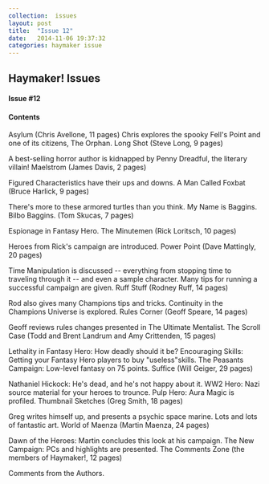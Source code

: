 ```yaml
---
collection:  issues
layout: post
title:  "Issue 12"
date:   2014-11-06 19:37:32
categories: haymaker issue
---
```


<h2>Haymaker! Issues</h2>

<h4>Issue #12</h4>

<h4>Contents</h4>

Asylum (Chris Avellone, 11 pages)
Chris explores the spooky Fell's Point and one of its citizens, The Orphan.
Long Shot (Steve Long, 9 pages)

A best-selling horror author is kidnapped by Penny Dreadful, the literary villain!
Maelstrom (James Davis, 2 pages)

Figured Characteristics have their ups and downs.
A Man Called Foxbat (Bruce Harlick, 9 pages)

There's more to these armored turtles than you think.
My Name is Baggins. Bilbo Baggins. (Tom Skucas, 7 pages)

Espionage in Fantasy Hero.
The Minutemen (Rick Loritsch, 10 pages)

Heroes from Rick's campaign are introduced.
Power Point (Dave Mattingly, 20 pages)

Time Manipulation is discussed -- everything from stopping time to traveling through it -- and even a sample character.
Many tips for running a successful campaign are given.
Ruff Stuff (Rodney Ruff, 14 pages)

Rod also gives many Champions tips and tricks.
Continuity in the Champions Universe is explored.
Rules Corner (Geoff Speare, 14 pages)

Geoff reviews rules changes presented in The Ultimate Mentalist.
The Scroll Case (Todd and Brent Landrum and Amy Crittenden, 15 pages)

Lethality in Fantasy Hero: How deadly should it be?
Encouraging Skills: Getting your Fantasy Hero players to buy "useless"skills.
The Peasants Campaign: Low-level fantasy on 75 points.
Suffice (Will Geiger, 29 pages)

Nathaniel Hickock: He's dead, and he's not happy about it.
WW2 Hero: Nazi source material for your heroes to trounce.
Pulp Hero: Aura Magic is profiled.
Thumbnail Sketches (Greg Smith, 18 pages)

Greg writes himself up, and presents a psychic space marine.
Lots and lots of fantastic art.
World of Maenza (Martin Maenza, 24 pages)

Dawn of the Heroes: Martin concludes this look at his campaign.
The New Campaign: PCs and highlights are presented.
The Comments Zone (the members of Haymaker!, 12 pages)

Comments from the Authors.
